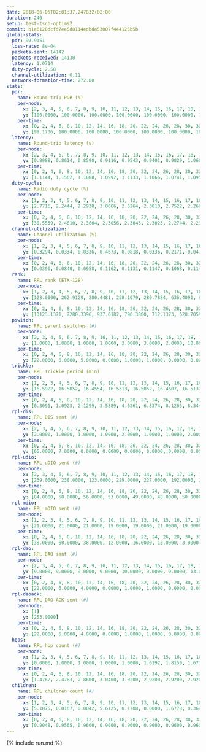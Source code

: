```yaml
---
date: 2018-06-05T02:01:37.247832+02:00
duration: 240
setup: test-tsch-optims2
commit: b1a6120dcfd7ee5d8114edbda53007f444125b5b
global-stats:
  pdr: 99.9151
  loss-rate: 8e-04
  packets-sent: 14142
  packets-received: 14130
  latency: 1.0714
  duty-cycle: 2.58
  channel-utilization: 0.11
  network-formation-time: 272.80
stats:
  pdr:
    name: Round-trip PDR (%)
    per-node:
      x: [2, 3, 4, 5, 6, 7, 8, 9, 10, 11, 12, 13, 14, 15, 16, 17, 18, 19, 20, 21, 22, 23, 24, 25]
      y: [100.0000, 100.0000, 100.0000, 100.0000, 100.0000, 100.0000, 100.0000, 100.0000, 100.0000, 100.0000, 100.0000, 100.0000, 100.0000, 100.0000, 100.0000, 99.8311, 100.0000, 100.0000, 100.0000, 100.0000, 100.0000, 98.3871, 99.8302, 100.0000]
    per-time:
      x: [0, 2, 4, 6, 8, 10, 12, 14, 16, 18, 20, 22, 24, 26, 28, 30, 32, 34, 36, 38, 40, 42, 44, 46, 48, 50, 52, 54, 56, 58, 60, 62, 64, 66, 68, 70, 72, 74, 76, 78, 80, 82, 84, 86, 88, 90, 92, 94, 96, 98, 100, 102, 104, 106, 108, 110, 112, 114, 116, 118, 120, 122, 124, 126, 128, 130, 132, 134, 136, 138, 140, 142, 144, 146, 148, 150, 152, 154, 156, 158, 160, 162, 164, 166, 168, 170, 172, 174, 176, 178, 180, 182, 184, 186, 188, 190, 192, 194, 196, 198, 200, 202, 204, 206, 208, 210, 212, 214, 216, 218, 220, 222, 224, 226, 228, 230, 232, 234, 236]
      y: [99.1736, 100.0000, 100.0000, 100.0000, 100.0000, 100.0000, 100.0000, 100.0000, 100.0000, 100.0000, 100.0000, 100.0000, 100.0000, 100.0000, 100.0000, 100.0000, 100.0000, 100.0000, 100.0000, 100.0000, 100.0000, 100.0000, 100.0000, 100.0000, 100.0000, 100.0000, 100.0000, 100.0000, 100.0000, 100.0000, 100.0000, 100.0000, 100.0000, 100.0000, 100.0000, 100.0000, 100.0000, 100.0000, 100.0000, 100.0000, 100.0000, 100.0000, 100.0000, 100.0000, 100.0000, 100.0000, 100.0000, 100.0000, 100.0000, 100.0000, 100.0000, 100.0000, 100.0000, 100.0000, 100.0000, 100.0000, 100.0000, 100.0000, 100.0000, 100.0000, 100.0000, 100.0000, 100.0000, 96.6667, 95.0000, 100.0000, 100.0000, 100.0000, 100.0000, 100.0000, 100.0000, 100.0000, 100.0000, 100.0000, 100.0000, 100.0000, 100.0000, 100.0000, 100.0000, 100.0000, 100.0000, 100.0000, 100.0000, 100.0000, 100.0000, 100.0000, 100.0000, 100.0000, 100.0000, 100.0000, 100.0000, 100.0000, 100.0000, 100.0000, 99.1667, 100.0000, 100.0000, 100.0000, 100.0000, 100.0000, 100.0000, 100.0000, 100.0000, 100.0000, 100.0000, 100.0000, 100.0000, 100.0000, 100.0000, 100.0000, 100.0000, 100.0000, 100.0000, 100.0000, 100.0000, 100.0000, 100.0000, 100.0000, null]
  latency:
    name: Round-trip latency (s)
    per-node:
      x: [2, 3, 4, 5, 6, 7, 8, 9, 10, 11, 12, 13, 14, 15, 16, 17, 18, 19, 20, 21, 22, 23, 24, 25]
      y: [0.8988, 0.8614, 0.8590, 0.9116, 0.9543, 0.9401, 0.9829, 1.0661, 0.9374, 1.0315, 1.0230, 1.0063, 1.1174, 1.1469, 1.0301, 1.0744, 1.2072, 1.1386, 1.2137, 1.2825, 1.1208, 1.2744, 1.3097, 1.3000]
    per-time:
      x: [0, 2, 4, 6, 8, 10, 12, 14, 16, 18, 20, 22, 24, 26, 28, 30, 32, 34, 36, 38, 40, 42, 44, 46, 48, 50, 52, 54, 56, 58, 60, 62, 64, 66, 68, 70, 72, 74, 76, 78, 80, 82, 84, 86, 88, 90, 92, 94, 96, 98, 100, 102, 104, 106, 108, 110, 112, 114, 116, 118, 120, 122, 124, 126, 128, 130, 132, 134, 136, 138, 140, 142, 144, 146, 148, 150, 152, 154, 156, 158, 160, 162, 164, 166, 168, 170, 172, 174, 176, 178, 180, 182, 184, 186, 188, 190, 192, 194, 196, 198, 200, 202, 204, 206, 208, 210, 212, 214, 216, 218, 220, 222, 224, 226, 228, 230, 232, 234, 236]
      y: [1.1144, 1.1562, 1.1088, 1.0992, 1.1133, 1.1066, 1.0741, 1.0950, 1.1130, 1.0777, 1.0938, 1.0920, 1.0668, 1.0665, 1.0959, 1.0969, 1.1030, 1.0520, 1.0708, 1.0589, 1.0653, 1.0884, 1.0799, 1.0600, 1.0814, 1.0574, 1.0728, 1.0567, 1.0553, 1.0481, 1.0739, 1.0782, 1.0727, 1.0644, 1.0681, 1.0683, 1.0875, 1.0756, 1.0505, 1.0550, 1.0796, 1.0642, 1.0645, 1.0608, 1.0631, 1.0513, 1.0668, 1.0629, 1.0695, 1.0617, 1.0615, 1.0623, 1.0671, 1.0656, 1.0571, 1.0711, 1.0799, 1.0923, 1.0606, 1.0732, 1.0701, 1.0960, 1.0684, 1.0859, 1.0930, 1.0813, 1.1017, 1.0922, 1.0831, 1.0466, 1.0708, 1.0602, 1.0311, 1.0560, 1.0554, 1.0539, 1.0805, 1.0609, 1.0662, 1.0529, 1.0641, 1.0273, 1.0498, 1.0461, 1.0383, 1.0350, 1.0580, 1.0435, 1.0526, 1.0323, 1.0236, 1.0339, 1.0258, 1.0475, 1.0631, 1.0486, 1.0366, 1.0691, 1.0994, 1.0782, 1.0997, 1.0787, 1.0905, 1.0712, 1.0763, 1.1239, 1.0909, 1.0787, 1.0700, 1.0681, 1.0684, 1.0776, 1.0846, 1.0878, 1.0981, 1.0713, 1.0725, 1.0917, null]
  duty-cycle:
    name: Radio duty cycle (%)
    per-node:
      x: [1, 2, 3, 4, 5, 6, 7, 8, 9, 10, 11, 12, 13, 14, 15, 16, 17, 18, 19, 20, 21, 22, 23, 24, 25]
      y: [2.7716, 2.2444, 2.2938, 3.0666, 2.5264, 2.3010, 2.7522, 2.2601, 2.2017, 2.2292, 2.2702, 2.3059, 2.8294, 2.4247, 2.2948, 2.5689, 2.5007, 2.9714, 2.5371, 2.4939, 2.3343, 2.5233, 2.4810, 2.5691, 2.5094]
    per-time:
      x: [0, 2, 4, 6, 8, 10, 12, 14, 16, 18, 20, 22, 24, 26, 28, 30, 32, 34, 36, 38, 40, 42, 44, 46, 48, 50, 52, 54, 56, 58, 60, 62, 64, 66, 68, 70, 72, 74, 76, 78, 80, 82, 84, 86, 88, 90, 92, 94, 96, 98, 100, 102, 104, 106, 108, 110, 112, 114, 116, 118, 120, 122, 124, 126, 128, 130, 132, 134, 136, 138, 140, 142, 144, 146, 148, 150, 152, 154, 156, 158, 160, 162, 164, 166, 168, 170, 172, 174, 176, 178, 180, 182, 184, 186, 188, 190, 192, 194, 196, 198, 200, 202, 204, 206, 208, 210, 212, 214, 216, 218, 220, 222, 224, 226, 228, 230, 232, 234, 236, 238]
      y: [30.5559, 2.4610, 2.3664, 2.3056, 2.3043, 2.3023, 2.2744, 2.2953, 2.2615, 2.2837, 2.2718, 2.2524, 2.2433, 2.2221, 2.2243, 2.2253, 2.2275, 2.2287, 2.2177, 2.2077, 2.1996, 2.2021, 2.2019, 2.2154, 2.2272, 2.2080, 2.2129, 2.1845, 2.1963, 2.1992, 2.1932, 2.2045, 2.2014, 2.2012, 2.2415, 2.2528, 2.2517, 2.2631, 2.2680, 2.2839, 2.2447, 2.2501, 2.2538, 2.2586, 2.2422, 2.2442, 2.2362, 2.2379, 2.2485, 2.2256, 2.2578, 2.2437, 2.2532, 2.2352, 2.2466, 2.2366, 2.2475, 2.2521, 2.2581, 2.2549, 2.2382, 2.2636, 2.2359, 2.2669, 2.2389, 2.2575, 2.6471, 2.2642, 2.2679, 2.2324, 2.2619, 2.2329, 2.2522, 2.2385, 2.2195, 2.2278, 2.2447, 2.2363, 2.2449, 2.2504, 2.2282, 2.2374, 2.2132, 2.2271, 2.2175, 2.2267, 2.2553, 2.2130, 2.2247, 2.2207, 2.2180, 2.2278, 2.2175, 2.2317, 2.2067, 2.2112, 2.2353, 2.2261, 2.2235, 2.2307, 2.2253, 2.1987, 2.2046, 2.2033, 2.2029, 2.1839, 2.2115, 2.2143, 2.2166, 2.2028, 2.1911, 2.2050, 2.1911, 2.6615, 2.5376, 3.6261, 2.2176, 2.2033, 2.2002, 2.2158]
  channel-utilization:
    name: Channel utilization (%)
    per-node:
      x: [1, 2, 3, 4, 5, 6, 7, 8, 9, 10, 11, 12, 13, 14, 15, 16, 17, 18, 19, 20, 21, 22, 23, 24, 25]
      y: [0.3294, 0.0334, 0.0336, 0.4673, 0.0818, 0.0336, 0.2171, 0.0472, 0.0347, 0.0622, 0.0526, 0.0510, 0.1877, 0.0381, 0.0482, 0.1469, 0.0628, 0.1722, 0.0808, 0.0487, 0.0410, 0.0794, 0.0396, 0.0365, 0.0373]
    per-time:
      x: [0, 2, 4, 6, 8, 10, 12, 14, 16, 18, 20, 22, 24, 26, 28, 30, 32, 34, 36, 38, 40, 42, 44, 46, 48, 50, 52, 54, 56, 58, 60, 62, 64, 66, 68, 70, 72, 74, 76, 78, 80, 82, 84, 86, 88, 90, 92, 94, 96, 98, 100, 102, 104, 106, 108, 110, 112, 114, 116, 118, 120, 122, 124, 126, 128, 130, 132, 134, 136, 138, 140, 142, 144, 146, 148, 150, 152, 154, 156, 158, 160, 162, 164, 166, 168, 170, 172, 174, 176, 178, 180, 182, 184, 186, 188, 190, 192, 194, 196, 198, 200, 202, 204, 206, 208, 210, 212, 214, 216, 218, 220, 222, 224, 226, 228, 230, 232, 234, 236, 238]
      y: [0.0390, 0.0840, 0.0958, 0.1162, 0.1131, 0.1147, 0.1068, 0.1144, 0.1013, 0.1097, 0.1067, 0.1009, 0.0999, 0.0950, 0.0946, 0.0953, 0.0966, 0.0953, 0.0950, 0.0917, 0.0881, 0.0887, 0.0890, 0.0916, 0.0954, 0.0891, 0.0917, 0.0839, 0.0873, 0.0891, 0.0874, 0.0904, 0.0898, 0.0903, 0.1008, 0.0991, 0.0998, 0.1036, 0.1062, 0.1112, 0.0986, 0.0974, 0.1006, 0.1014, 0.0974, 0.0973, 0.0954, 0.0955, 0.0983, 0.0913, 0.1012, 0.0963, 0.0991, 0.0940, 0.0984, 0.0960, 0.0989, 0.1005, 0.0994, 0.1009, 0.0948, 0.1030, 0.0938, 0.1062, 0.0978, 0.1012, 0.1045, 0.0987, 0.1033, 0.0932, 0.1004, 0.0943, 0.1015, 0.0943, 0.0896, 0.0893, 0.0986, 0.0933, 0.0965, 0.0984, 0.0900, 0.0948, 0.0872, 0.0920, 0.0887, 0.0906, 0.0988, 0.0869, 0.0910, 0.0887, 0.0872, 0.0908, 0.0889, 0.0907, 0.0850, 0.0866, 0.0928, 0.0901, 0.0900, 0.0942, 0.0972, 0.0884, 0.0930, 0.0884, 0.0920, 0.0839, 0.0926, 0.0936, 0.0940, 0.0900, 0.0855, 0.0885, 0.0852, 0.2456, 0.1523, 0.1532, 0.0927, 0.0875, 0.0902, 0.0949]
  rank:
    name: RPL rank (ETX-128)
    per-node:
      x: [1, 2, 3, 4, 5, 6, 7, 8, 9, 10, 11, 12, 13, 14, 15, 16, 17, 18, 19, 20, 21, 22, 23, 24, 25]
      y: [128.0000, 262.9129, 280.4481, 258.1079, 280.7884, 636.4091, 653.4362, 669.8554, 550.5944, 427.8672, 701.5643, 697.7137, 735.5579, 605.5779, 916.7683, 575.3833, 633.3468, 656.0457, 943.1564, 778.0120, 813.5226, 1017.5656, 1640.1115, 836.8958, 1134.3843]
    per-time:
      x: [0, 2, 4, 6, 8, 10, 12, 14, 16, 18, 20, 22, 24, 26, 28, 30, 32, 34, 36, 38, 40, 42, 44, 46, 48, 50, 52, 54, 56, 58, 60, 62, 64, 66, 68, 70, 72, 74, 76, 78, 80, 82, 84, 86, 88, 90, 92, 94, 96, 98, 100, 102, 104, 106, 108, 110, 112, 114, 116, 118, 120, 122, 124, 126, 128, 130, 132, 134, 136, 138, 140, 142, 144, 146, 148, 150, 152, 154, 156, 158, 160, 162, 164, 166, 168, 170, 172, 174, 176, 178, 180, 182, 184, 186, 188, 190, 192, 194, 196, 198, 200, 202, 204, 206, 208, 210, 212, 214, 216, 218, 220, 222, 224, 226, 228, 230, 232, 234, 236, 238]
      y: [13123.1321, 2280.3396, 937.6182, 790.3800, 712.1373, 628.7059, 601.6200, 624.3200, 612.5098, 588.1800, 587.0980, 579.8400, 570.6275, 602.8000, 626.8400, 609.8400, 599.3200, 607.8800, 625.4423, 595.1961, 586.7843, 577.0600, 581.6346, 553.6078, 536.3000, 511.6863, 508.1600, 507.1961, 503.2157, 503.4800, 502.0800, 507.1000, 510.7255, 504.9200, 497.2745, 511.8600, 510.4423, 507.7800, 536.6667, 538.7800, 537.1176, 526.6000, 530.7843, 538.3585, 519.6600, 515.6200, 516.2400, 519.9412, 519.0200, 511.3000, 521.3725, 526.6400, 529.9000, 524.3600, 531.3529, 528.6923, 519.3922, 514.2000, 515.9000, 522.6400, 529.3200, 528.9615, 522.8000, 526.6200, 536.4118, 681.3871, 4252.3585, 547.3800, 542.1000, 548.4600, 545.4510, 535.1961, 535.2745, 535.3333, 517.7547, 510.2400, 505.6800, 505.8077, 496.2941, 497.8800, 493.3137, 503.9800, 502.1200, 500.2500, 496.9000, 495.5800, 502.0600, 503.1600, 507.6154, 506.6275, 508.1600, 499.8824, 500.1600, 496.7200, 495.0784, 494.6400, 498.1800, 499.6600, 506.2745, 486.4706, 495.5490, 505.2200, 500.0000, 499.7200, 500.7800, 496.5882, 491.2745, 490.4800, 491.8200, 489.5600, 485.1200, 485.5400, 484.7200, 580.8650, 576.8594, 587.4332, 563.7033, 489.1800, 497.1731, 497.2041]
  pswitch:
    name: RPL parent switches (#)
    per-node:
      x: [2, 3, 4, 5, 6, 7, 8, 9, 10, 11, 12, 13, 14, 15, 16, 17, 18, 19, 20, 21, 22, 23, 24, 25]
      y: [1.0000, 1.0000, 1.0000, 1.0000, 2.0000, 3.0000, 2.0000, 10.0000, 2.0000, 1.0000, 1.0000, 2.0000, 5.0000, 7.0000, 1.0000, 9.0000, 5.0000, 4.0000, 11.0000, 5.0000, 5.0000, 21.0000, 4.0000, 5.0000]
    per-time:
      x: [0, 2, 4, 6, 8, 10, 12, 14, 16, 18, 20, 22, 24, 26, 28, 30, 32, 34, 36, 38, 40, 42, 44, 46, 48, 50, 52, 54, 56, 58, 60, 62, 64, 66, 68, 70, 72, 74, 76, 78, 80, 82, 84, 86, 88, 90, 92, 94, 96, 98, 100, 102, 104, 106, 108, 110, 112, 114, 116, 118, 120, 122, 124, 126, 128, 130, 132, 134, 136, 138, 140, 142, 144, 146, 148, 150, 152, 154, 156, 158, 160, 162, 164, 166, 168, 170, 172, 174, 176, 178, 180, 182, 184, 186, 188, 190, 192, 194, 196, 198, 200, 202, 204, 206, 208, 210, 212, 214, 216, 218, 220, 222, 224, 226, 228, 230, 232, 234, 236]
      y: [22.0000, 6.0000, 5.0000, 0.0000, 1.0000, 1.0000, 0.0000, 0.0000, 1.0000, 0.0000, 1.0000, 0.0000, 1.0000, 0.0000, 0.0000, 0.0000, 0.0000, 0.0000, 2.0000, 1.0000, 1.0000, 0.0000, 2.0000, 1.0000, 0.0000, 1.0000, 0.0000, 1.0000, 1.0000, 0.0000, 0.0000, 0.0000, 1.0000, 0.0000, 1.0000, 0.0000, 2.0000, 0.0000, 1.0000, 0.0000, 1.0000, 0.0000, 1.0000, 3.0000, 0.0000, 0.0000, 0.0000, 1.0000, 0.0000, 0.0000, 1.0000, 0.0000, 0.0000, 0.0000, 1.0000, 2.0000, 1.0000, 0.0000, 0.0000, 0.0000, 0.0000, 2.0000, 0.0000, 0.0000, 1.0000, 12.0000, 2.0000, 0.0000, 0.0000, 0.0000, 1.0000, 1.0000, 1.0000, 1.0000, 3.0000, 0.0000, 0.0000, 2.0000, 1.0000, 0.0000, 1.0000, 0.0000, 0.0000, 2.0000, 0.0000, 0.0000, 0.0000, 0.0000, 2.0000, 1.0000, 0.0000, 1.0000, 0.0000, 0.0000, 1.0000, 0.0000, 0.0000, 0.0000, 1.0000, 1.0000, 1.0000, 0.0000, 1.0000, 0.0000, 0.0000, 1.0000, 1.0000, 0.0000, 0.0000, 0.0000, 0.0000, 0.0000, 0.0000, 0.0000, 0.0000, 0.0000, 2.0000, 0.0000, 2.0000]
  trickle:
    name: RPL Trickle period (min)
    per-node:
      x: [1, 2, 3, 4, 5, 6, 7, 8, 9, 10, 11, 12, 13, 14, 15, 16, 17, 18, 19, 20, 21, 22, 23, 24, 25]
      y: [16.5922, 16.5052, 16.4554, 16.5313, 16.5052, 16.4607, 16.5132, 16.5092, 16.4882, 16.5766, 16.5245, 16.5245, 16.4573, 16.5429, 16.5438, 16.5205, 15.7883, 17.1979, 16.4020, 15.4080, 16.3997, 15.5603, 15.0019, 15.2553, 15.7318]
    per-time:
      x: [0, 2, 4, 6, 8, 10, 12, 14, 16, 18, 20, 22, 24, 26, 28, 30, 32, 34, 36, 38, 40, 42, 44, 46, 48, 50, 52, 54, 56, 58, 60, 62, 64, 66, 68, 70, 72, 74, 76, 78, 80, 82, 84, 86, 88, 90, 92, 94, 96, 98, 100, 102, 104, 106, 108, 110, 112, 114, 116, 118, 120, 122, 124, 126, 128, 130, 132, 134, 136, 138, 140, 142, 144, 146, 148, 150, 152, 154, 156, 158, 160, 162, 164, 166, 168, 170, 172, 174, 176, 178, 180, 182, 184, 186, 188, 190, 192, 194, 196, 198, 200, 202, 204, 206, 208, 210, 212, 214, 216, 218, 220, 222, 224, 226, 228, 230, 232, 234, 236, 238]
      y: [0.3091, 1.0923, 2.1299, 3.5389, 4.6261, 6.8374, 8.1265, 8.3449, 8.3955, 13.0198, 15.4202, 16.7772, 16.7909, 16.9520, 17.4763, 17.4763, 17.4763, 17.4763, 17.4763, 17.4763, 17.4763, 17.4763, 17.4763, 17.4763, 17.4763, 17.4763, 17.4763, 17.4763, 17.4763, 17.4763, 17.4763, 17.4763, 17.4763, 17.4763, 17.4763, 17.4763, 17.4763, 17.4763, 17.4763, 17.4763, 17.4763, 17.4763, 17.4763, 17.4763, 17.4763, 17.4763, 17.4763, 17.4763, 17.4763, 17.4763, 17.4763, 17.4763, 17.4763, 17.4763, 17.4763, 17.4763, 17.4763, 17.4763, 17.4763, 17.4763, 17.4763, 17.4763, 17.4763, 17.4763, 17.4763, 16.0977, 15.8791, 13.6424, 13.8063, 14.3305, 14.1352, 15.2489, 15.2489, 15.2489, 15.3330, 16.4277, 17.4763, 17.4763, 17.4763, 17.4763, 17.4763, 17.4763, 17.4763, 17.4763, 17.4763, 17.4763, 17.4763, 17.4763, 17.4763, 17.4763, 17.4763, 17.4763, 17.4763, 17.4763, 17.4763, 17.4763, 17.4763, 17.4763, 17.4763, 17.4763, 17.4763, 17.4763, 17.4763, 17.4763, 17.4763, 17.4763, 17.4763, 17.4763, 17.4763, 17.4763, 17.4763, 17.4763, 17.4763, 17.4763, 17.4763, 17.4763, 17.4763, 17.4763, 17.4763, 17.4763]
  rpl-dis:
    name: RPL DIS sent (#)
    per-node:
      x: [2, 3, 4, 5, 6, 7, 8, 9, 10, 11, 12, 13, 14, 15, 16, 17, 18, 19, 20, 21, 22, 23, 24, 25]
      y: [2.0000, 1.0000, 1.0000, 1.0000, 2.0000, 1.0000, 1.0000, 2.0000, 3.0000, 2.0000, 2.0000, 1.0000, 3.0000, 4.0000, 3.0000, 4.0000, 7.0000, 3.0000, 4.0000, 5.0000, 4.0000, 5.0000, 7.0000, 6.0000]
    per-time:
      x: [0, 2, 4, 6, 8, 10, 12, 14, 16, 18, 20, 22, 24, 26, 28, 30, 32, 34, 36, 38, 40, 42, 44, 46, 48, 50, 52, 54, 56, 58, 60, 62, 64, 66, 68, 70, 72, 74, 76, 78, 80, 82, 84, 86, 88, 90, 92, 94, 96, 98, 100, 102, 104, 106, 108, 110, 112, 114, 116, 118, 120, 122, 124, 126, 128, 130, 132]
      y: [65.0000, 7.0000, 0.0000, 0.0000, 0.0000, 0.0000, 0.0000, 0.0000, 0.0000, 0.0000, 0.0000, 0.0000, 0.0000, 0.0000, 0.0000, 0.0000, 0.0000, 0.0000, 0.0000, 0.0000, 0.0000, 0.0000, 0.0000, 0.0000, 0.0000, 0.0000, 0.0000, 0.0000, 0.0000, 0.0000, 0.0000, 0.0000, 0.0000, 0.0000, 0.0000, 0.0000, 0.0000, 0.0000, 0.0000, 0.0000, 0.0000, 0.0000, 0.0000, 0.0000, 0.0000, 0.0000, 0.0000, 0.0000, 0.0000, 0.0000, 0.0000, 0.0000, 0.0000, 0.0000, 0.0000, 0.0000, 0.0000, 0.0000, 0.0000, 0.0000, 0.0000, 0.0000, 0.0000, 0.0000, 0.0000, 0.0000, 2.0000]
  rpl-udio:
    name: RPL uDIO sent (#)
    per-node:
      x: [2, 3, 4, 5, 6, 7, 8, 9, 10, 11, 12, 13, 14, 15, 16, 17, 18, 19, 20, 21, 22, 23, 24, 25]
      y: [239.0000, 238.0000, 123.0000, 229.0000, 227.0000, 192.0000, 226.0000, 218.0000, 228.0000, 227.0000, 226.0000, 209.0000, 234.0000, 216.0000, 207.0000, 224.0000, 224.0000, 222.0000, 226.0000, 236.0000, 204.0000, 220.0000, 213.0000, 204.0000]
    per-time:
      x: [0, 2, 4, 6, 8, 10, 12, 14, 16, 18, 20, 22, 24, 26, 28, 30, 32, 34, 36, 38, 40, 42, 44, 46, 48, 50, 52, 54, 56, 58, 60, 62, 64, 66, 68, 70, 72, 74, 76, 78, 80, 82, 84, 86, 88, 90, 92, 94, 96, 98, 100, 102, 104, 106, 108, 110, 112, 114, 116, 118, 120, 122, 124, 126, 128, 130, 132, 134, 136, 138, 140, 142, 144, 146, 148, 150, 152, 154, 156, 158, 160, 162, 164, 166, 168, 170, 172, 174, 176, 178, 180, 182, 184, 186, 188, 190, 192, 194, 196, 198, 200, 202, 204, 206, 208, 210, 212, 214, 216, 218, 220, 222, 224, 226, 228, 230, 232, 234, 236, 238, 240]
      y: [84.0000, 58.0000, 56.0000, 53.0000, 49.0000, 48.0000, 50.0000, 51.0000, 47.0000, 46.0000, 47.0000, 45.0000, 42.0000, 47.0000, 50.0000, 49.0000, 48.0000, 42.0000, 47.0000, 35.0000, 38.0000, 44.0000, 47.0000, 42.0000, 51.0000, 42.0000, 42.0000, 34.0000, 33.0000, 45.0000, 48.0000, 46.0000, 42.0000, 43.0000, 43.0000, 39.0000, 37.0000, 45.0000, 52.0000, 49.0000, 42.0000, 44.0000, 30.0000, 37.0000, 40.0000, 51.0000, 47.0000, 47.0000, 43.0000, 32.0000, 35.0000, 36.0000, 46.0000, 44.0000, 45.0000, 46.0000, 40.0000, 36.0000, 31.0000, 39.0000, 49.0000, 51.0000, 45.0000, 44.0000, 39.0000, 34.0000, 40.0000, 47.0000, 46.0000, 49.0000, 43.0000, 46.0000, 34.0000, 33.0000, 36.0000, 49.0000, 45.0000, 50.0000, 43.0000, 35.0000, 29.0000, 31.0000, 40.0000, 46.0000, 56.0000, 39.0000, 46.0000, 31.0000, 41.0000, 30.0000, 47.0000, 49.0000, 46.0000, 47.0000, 41.0000, 38.0000, 36.0000, 45.0000, 50.0000, 49.0000, 51.0000, 40.0000, 32.0000, 37.0000, 42.0000, 45.0000, 49.0000, 45.0000, 45.0000, 35.0000, 33.0000, 31.0000, 45.0000, 60.0000, 47.0000, 48.0000, 44.0000, 39.0000, 40.0000, 37.0000, 5.0000]
  rpl-mdio:
    name: RPL mDIO sent (#)
    per-node:
      x: [1, 2, 3, 4, 5, 6, 7, 8, 9, 10, 11, 12, 13, 14, 15, 16, 17, 18, 19, 20, 21, 22, 23, 24, 25]
      y: [21.0000, 21.0000, 21.0000, 19.0000, 19.0000, 21.0000, 19.0000, 20.0000, 20.0000, 19.0000, 19.0000, 19.0000, 23.0000, 20.0000, 19.0000, 19.0000, 26.0000, 25.0000, 20.0000, 29.0000, 22.0000, 26.0000, 27.0000, 27.0000, 23.0000]
    per-time:
      x: [0, 2, 4, 6, 8, 10, 12, 14, 16, 18, 20, 22, 24, 26, 28, 30, 32, 34, 36, 38, 40, 42, 44, 46, 48, 50, 52, 54, 56, 58, 60, 62, 64, 66, 68, 70, 72, 74, 76, 78, 80, 82, 84, 86, 88, 90, 92, 94, 96, 98, 100, 102, 104, 106, 108, 110, 112, 114, 116, 118, 120, 122, 124, 126, 128, 130, 132, 134, 136, 138, 140, 142, 144, 146, 148, 150, 152, 154, 156, 158, 160, 162, 164, 166, 168, 170, 172, 174, 176, 178, 180, 182, 184, 186, 188, 190, 192, 194, 196, 198, 200, 202, 204, 206, 208, 210, 212, 214, 216, 218, 220, 222, 224, 226, 228, 230, 232, 234, 236, 238]
      y: [38.0000, 60.0000, 38.0000, 12.0000, 16.0000, 13.0000, 3.0000, 6.0000, 9.0000, 8.0000, 2.0000, 0.0000, 1.0000, 2.0000, 4.0000, 6.0000, 6.0000, 6.0000, 0.0000, 0.0000, 0.0000, 1.0000, 1.0000, 7.0000, 7.0000, 6.0000, 2.0000, 2.0000, 1.0000, 0.0000, 1.0000, 6.0000, 2.0000, 1.0000, 6.0000, 6.0000, 1.0000, 2.0000, 0.0000, 0.0000, 2.0000, 8.0000, 2.0000, 6.0000, 5.0000, 1.0000, 0.0000, 1.0000, 1.0000, 5.0000, 2.0000, 8.0000, 4.0000, 3.0000, 0.0000, 0.0000, 2.0000, 5.0000, 5.0000, 6.0000, 5.0000, 2.0000, 2.0000, 0.0000, 0.0000, 1.0000, 10.0000, 18.0000, 8.0000, 5.0000, 6.0000, 2.0000, 0.0000, 3.0000, 2.0000, 7.0000, 3.0000, 5.0000, 3.0000, 1.0000, 3.0000, 0.0000, 2.0000, 2.0000, 3.0000, 7.0000, 5.0000, 3.0000, 0.0000, 3.0000, 2.0000, 2.0000, 2.0000, 5.0000, 5.0000, 5.0000, 1.0000, 5.0000, 1.0000, 1.0000, 0.0000, 4.0000, 3.0000, 6.0000, 1.0000, 3.0000, 3.0000, 1.0000, 0.0000, 7.0000, 3.0000, 4.0000, 2.0000, 5.0000, 3.0000, 0.0000, 3.0000, 2.0000, 4.0000, 2.0000]
  rpl-dao:
    name: RPL DAO sent (#)
    per-node:
      x: [2, 3, 4, 5, 6, 7, 8, 9, 10, 11, 12, 13, 14, 15, 16, 17, 18, 19, 20, 21, 22, 23, 24, 25]
      y: [9.0000, 9.0000, 9.0000, 9.0000, 10.0000, 9.0000, 9.0000, 13.0000, 9.0000, 9.0000, 9.0000, 9.0000, 10.0000, 12.0000, 9.0000, 15.0000, 11.0000, 10.0000, 15.0000, 11.0000, 11.0000, 25.0000, 11.0000, 11.0000]
    per-time:
      x: [0, 2, 4, 6, 8, 10, 12, 14, 16, 18, 20, 22, 24, 26, 28, 30, 32, 34, 36, 38, 40, 42, 44, 46, 48, 50, 52, 54, 56, 58, 60, 62, 64, 66, 68, 70, 72, 74, 76, 78, 80, 82, 84, 86, 88, 90, 92, 94, 96, 98, 100, 102, 104, 106, 108, 110, 112, 114, 116, 118, 120, 122, 124, 126, 128, 130, 132, 134, 136, 138, 140, 142, 144, 146, 148, 150, 152, 154, 156, 158, 160, 162, 164, 166, 168, 170, 172, 174, 176, 178, 180, 182, 184, 186, 188, 190, 192, 194, 196, 198, 200, 202, 204, 206, 208, 210, 212, 214, 216, 218, 220, 222, 224, 226, 228, 230, 232, 234, 236, 238]
      y: [22.0000, 6.0000, 4.0000, 0.0000, 1.0000, 1.0000, 0.0000, 0.0000, 1.0000, 0.0000, 1.0000, 0.0000, 1.0000, 0.0000, 12.0000, 5.0000, 2.0000, 0.0000, 3.0000, 2.0000, 1.0000, 0.0000, 3.0000, 1.0000, 1.0000, 1.0000, 1.0000, 1.0000, 10.0000, 4.0000, 0.0000, 0.0000, 1.0000, 2.0000, 3.0000, 0.0000, 3.0000, 1.0000, 1.0000, 1.0000, 1.0000, 0.0000, 4.0000, 10.0000, 1.0000, 0.0000, 0.0000, 2.0000, 2.0000, 0.0000, 2.0000, 1.0000, 1.0000, 0.0000, 3.0000, 2.0000, 1.0000, 11.0000, 1.0000, 0.0000, 0.0000, 3.0000, 2.0000, 0.0000, 3.0000, 13.0000, 2.0000, 0.0000, 0.0000, 2.0000, 2.0000, 10.0000, 3.0000, 1.0000, 3.0000, 1.0000, 0.0000, 4.0000, 2.0000, 1.0000, 1.0000, 0.0000, 0.0000, 4.0000, 0.0000, 5.0000, 5.0000, 1.0000, 4.0000, 1.0000, 1.0000, 4.0000, 1.0000, 1.0000, 1.0000, 1.0000, 0.0000, 2.0000, 1.0000, 3.0000, 6.0000, 1.0000, 3.0000, 1.0000, 0.0000, 3.0000, 2.0000, 2.0000, 1.0000, 1.0000, 0.0000, 1.0000, 1.0000, 3.0000, 6.0000, 1.0000, 2.0000, 2.0000, 2.0000, 0.0000]
  rpl-daoack:
    name: RPL DAO-ACK sent (#)
    per-node:
      x: [1]
      y: [253.0000]
    per-time:
      x: [0, 2, 4, 6, 8, 10, 12, 14, 16, 18, 20, 22, 24, 26, 28, 30, 32, 34, 36, 38, 40, 42, 44, 46, 48, 50, 52, 54, 56, 58, 60, 62, 64, 66, 68, 70, 72, 74, 76, 78, 80, 82, 84, 86, 88, 90, 92, 94, 96, 98, 100, 102, 104, 106, 108, 110, 112, 114, 116, 118, 120, 122, 124, 126, 128, 130, 132, 134, 136, 138, 140, 142, 144, 146, 148, 150, 152, 154, 156, 158, 160, 162, 164, 166, 168, 170, 172, 174, 176, 178, 180, 182, 184, 186, 188, 190, 192, 194, 196, 198, 200, 202, 204, 206, 208, 210, 212, 214, 216, 218, 220, 222, 224, 226, 228, 230, 232, 234, 236, 238]
      y: [22.0000, 6.0000, 4.0000, 0.0000, 1.0000, 1.0000, 0.0000, 0.0000, 1.0000, 0.0000, 1.0000, 0.0000, 1.0000, 0.0000, 12.0000, 5.0000, 2.0000, 0.0000, 3.0000, 2.0000, 1.0000, 0.0000, 3.0000, 1.0000, 1.0000, 1.0000, 1.0000, 1.0000, 10.0000, 4.0000, 0.0000, 0.0000, 1.0000, 2.0000, 3.0000, 0.0000, 3.0000, 1.0000, 1.0000, 1.0000, 1.0000, 0.0000, 4.0000, 10.0000, 1.0000, 0.0000, 0.0000, 2.0000, 2.0000, 0.0000, 2.0000, 1.0000, 1.0000, 0.0000, 3.0000, 2.0000, 1.0000, 11.0000, 1.0000, 0.0000, 0.0000, 3.0000, 2.0000, 0.0000, 3.0000, 3.0000, 1.0000, 0.0000, 0.0000, 2.0000, 2.0000, 10.0000, 3.0000, 1.0000, 3.0000, 1.0000, 0.0000, 4.0000, 2.0000, 1.0000, 1.0000, 0.0000, 0.0000, 4.0000, 0.0000, 5.0000, 5.0000, 1.0000, 4.0000, 1.0000, 1.0000, 4.0000, 1.0000, 1.0000, 1.0000, 1.0000, 0.0000, 2.0000, 1.0000, 3.0000, 6.0000, 1.0000, 3.0000, 1.0000, 0.0000, 3.0000, 2.0000, 2.0000, 1.0000, 1.0000, 0.0000, 1.0000, 1.0000, 3.0000, 6.0000, 1.0000, 2.0000, 2.0000, 2.0000, 0.0000]
  hops:
    name: RPL hop count (#)
    per-node:
      x: [1, 2, 3, 4, 5, 6, 7, 8, 9, 10, 11, 12, 13, 14, 15, 16, 17, 18, 19, 20, 21, 22, 23, 24, 25]
      y: [0.0000, 1.0000, 1.0000, 1.0000, 1.0000, 1.6192, 1.8159, 1.6736, 2.6109, 1.6987, 2.0000, 2.0000, 2.0000, 3.0000, 3.1555, 2.8159, 2.9582, 3.7353, 3.1429, 4.0042, 4.1681, 3.8151, 4.6429, 4.4746, 4.3771]
    per-time:
      x: [0, 2, 4, 6, 8, 10, 12, 14, 16, 18, 20, 22, 24, 26, 28, 30, 32, 34, 36, 38, 40, 42, 44, 46, 48, 50, 52, 54, 56, 58, 60, 62, 64, 66, 68, 70, 72, 74, 76, 78, 80, 82, 84, 86, 88, 90, 92, 94, 96, 98, 100, 102, 104, 106, 108, 110, 112, 114, 116, 118, 120, 122, 124, 126, 128, 130, 132, 134, 136, 138, 140, 142, 144, 146, 148, 150, 152, 154, 156, 158, 160, 162, 164, 166, 168, 170, 172, 174, 176, 178, 180, 182, 184, 186, 188, 190, 192, 194, 196, 198, 200, 202, 204, 206, 208, 210, 212, 214, 216, 218, 220, 222, 224, 226, 228, 230, 232, 234, 236, 238]
      y: [1.4762, 2.4783, 2.8600, 3.0400, 3.0200, 2.9200, 2.9200, 2.9200, 2.9000, 2.8800, 2.8400, 2.8000, 2.6000, 2.4000, 2.4000, 2.4000, 2.4000, 2.4000, 2.4000, 2.3800, 2.3400, 2.3200, 2.3200, 2.3400, 2.3600, 2.3600, 2.3200, 2.3200, 2.3200, 2.3200, 2.3200, 2.3200, 2.3200, 2.3200, 2.5600, 2.8000, 2.8200, 2.8400, 2.8000, 2.8000, 2.7600, 2.7600, 2.7200, 2.6800, 2.6800, 2.6800, 2.6800, 2.6800, 2.6800, 2.6800, 2.6400, 2.6400, 2.6400, 2.6400, 2.6400, 2.6400, 2.6800, 2.6800, 2.6800, 2.6800, 2.6800, 2.6600, 2.6400, 2.6400, 2.6400, 2.6400, 2.6400, 2.6400, 2.6400, 2.6400, 2.6400, 2.6200, 2.6000, 2.6000, 2.5800, 2.5200, 2.5200, 2.5200, 2.5200, 2.5200, 2.5200, 2.4400, 2.4400, 2.4600, 2.4800, 2.4800, 2.4800, 2.4800, 2.4800, 2.4400, 2.4400, 2.4400, 2.4400, 2.4400, 2.4200, 2.4000, 2.4000, 2.4000, 2.4000, 2.4000, 2.4000, 2.4000, 2.4000, 2.4000, 2.4000, 2.4000, 2.4200, 2.4400, 2.4400, 2.4400, 2.4400, 2.4400, 2.4400, 2.4400, 2.4400, 2.4400, 2.4200, 2.4000, 2.4000, 2.4000]
  children:
    name: RPL children count (#)
    per-node:
      x: [1, 2, 3, 4, 5, 6, 7, 8, 9, 10, 11, 12, 13, 14, 15, 16, 17, 18, 19, 20, 21, 22, 23, 24, 25]
      y: [5.1875, 0.0167, 0.0042, 5.6125, 0.1708, 0.0000, 1.6778, 0.3640, 0.0000, 0.8703, 0.5105, 0.4561, 1.8619, 0.0795, 0.4664, 1.4435, 0.4519, 1.4664, 1.1471, 0.4664, 0.2059, 1.4538, 0.0252, 0.0000, 0.0000]
    per-time:
      x: [0, 2, 4, 6, 8, 10, 12, 14, 16, 18, 20, 22, 24, 26, 28, 30, 32, 34, 36, 38, 40, 42, 44, 46, 48, 50, 52, 54, 56, 58, 60, 62, 64, 66, 68, 70, 72, 74, 76, 78, 80, 82, 84, 86, 88, 90, 92, 94, 96, 98, 100, 102, 104, 106, 108, 110, 112, 114, 116, 118, 120, 122, 124, 126, 128, 130, 132, 134, 136, 138, 140, 142, 144, 146, 148, 150, 152, 154, 156, 158, 160, 162, 164, 166, 168, 170, 172, 174, 176, 178, 180, 182, 184, 186, 188, 190, 192, 194, 196, 198, 200, 202, 204, 206, 208, 210, 212, 214, 216, 218, 220, 222, 224, 226, 228, 230, 232, 234, 236, 238]
      y: [0.9048, 0.9565, 0.9600, 0.9600, 0.9600, 0.9600, 0.9600, 0.9600, 0.9600, 0.9600, 0.9600, 0.9600, 0.9600, 0.9600, 0.9600, 0.9600, 0.9600, 0.9600, 0.9600, 0.9600, 0.9600, 0.9600, 0.9600, 0.9600, 0.9600, 0.9600, 0.9600, 0.9600, 0.9600, 0.9600, 0.9600, 0.9600, 0.9600, 0.9600, 0.9600, 0.9600, 0.9600, 0.9600, 0.9600, 0.9600, 0.9600, 0.9600, 0.9600, 0.9600, 0.9600, 0.9600, 0.9600, 0.9600, 0.9600, 0.9600, 0.9600, 0.9600, 0.9600, 0.9600, 0.9600, 0.9600, 0.9600, 0.9600, 0.9600, 0.9600, 0.9600, 0.9600, 0.9600, 0.9600, 0.9600, 0.9600, 0.9600, 0.9600, 0.9600, 0.9600, 0.9600, 0.9600, 0.9600, 0.9600, 0.9600, 0.9600, 0.9600, 0.9600, 0.9600, 0.9600, 0.9600, 0.9600, 0.9600, 0.9600, 0.9600, 0.9600, 0.9600, 0.9600, 0.9600, 0.9600, 0.9600, 0.9600, 0.9600, 0.9600, 0.9600, 0.9600, 0.9600, 0.9600, 0.9600, 0.9600, 0.9600, 0.9600, 0.9600, 0.9600, 0.9600, 0.9600, 0.9600, 0.9600, 0.9600, 0.9600, 0.9600, 0.9600, 0.9600, 0.9600, 0.9600, 0.9600, 0.9600, 0.9600, 0.9600, 0.9600]
---
```


{% include run.md %}
